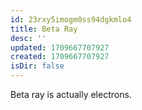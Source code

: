 ```yaml
---
id: 23rxy5imogm0ss94dgkmlo4
title: Beta Ray
desc: ''
updated: 1709667707927
created: 1709667707927
isDir: false
---
```

Beta ray is actually electrons.
